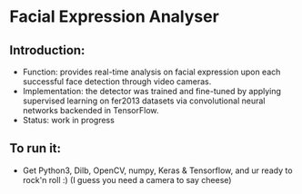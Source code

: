 # Facial Expression Analyser

## Introduction:
* Function: provides real-time analysis on facial expression upon each successful face detection through video cameras.
* Implementation: the detector was trained and fine-tuned by applying supervised learning on fer2013 datasets via convolutional neural networks backended in TensorFlow.
* Status: work in progress
    
## To run it:
* Get Python3, Dilb, OpenCV, numpy, Keras & Tensorflow, and ur ready to rock'n roll :) (I guess you need a camera to say cheese)


        
        

